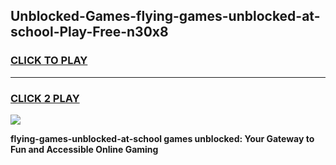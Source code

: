 
## Unblocked-Games-flying-games-unblocked-at-school-Play-Free-n30x8
<h3>
<a href="https://premium76.site?title=flying-games-unblocked-at-school&ref=20M">CLICK TO PLAY</a></h3>
<hr>

<h3>
<a href="https://premium76.site?title=flying-games-unblocked-at-school&ref=20M">CLICK 2 PLAY</a>
  
</h3>

<a href="https://premium76.site?title=flying-games-unblocked-at-school&ref=19M"><img src="https://clearcache.store/games.png"></a>


**flying-games-unblocked-at-school games unblocked: Your Gateway to Fun and Accessible Online Gaming**
